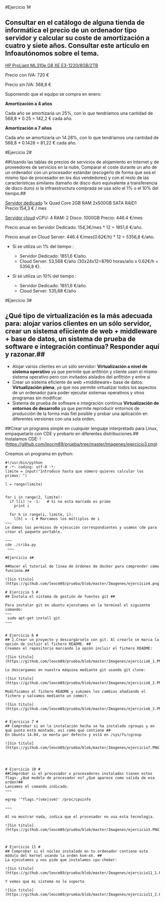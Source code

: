 
#Ejercicio 1#

## Consultar en el catálogo de alguna tienda de informática el precio de un ordenador tipo servidor y calcular su coste de amortización a cuatro y siete años. Consultar este artículo en Infoautónomos sobre el tema. ##

[HP ProLiant ML310e G8 XE E3-1220/8GB/2TB](http://www.pccomponentes.com/hp_proliant_ml310e_g8_xe_e3_1220_8gb_2tb.html)

Precio con IVA: 720 €

Precio sin IVA: 568,8 €

Suponiendo que el equipo se compra en enero:

**Amortización a 4 años**

Cada año se amortizaría un 25%, con lo que tendríamos una cantidad  de 568,8 * 0.25 = 142,2 € cada año.

**Amortización a 7 años**

Cada año se amortizaría un 14.28%, con lo que tendríamos una cantidad de 568,8 * 0.1428 = 81,22 € cada año.



#Ejercicio 2#

##Usando las tablas de precios de servicios de alojamiento en Internet y de proveedores de servicios en la nube, Comparar el coste durante un año de un ordenador con un procesador estándar (escogerlo de forma que sea el mismo tipo de procesador en los dos vendedores) y con el resto de las características similares (tamaño de disco duro equivalente a transferencia de disco duro) si la infraestructura comprada se usa sólo el 1% o el 10% del tiempo.##

[Servidor dedicado](http://www.acens.com/hosting/hosting-gestionado/servidores-dedicados/)
1x Quad Core 
2GB RAM
2x500GB SATA RAID1
Precio:154,3 € / mes

[Servidor cloud](http://www.acens.com/cloud/cloud-servers/)
vCPU:	4
RAM:  2
Disco: 1000GB
Precio: 446.4 €/mes

Precio anual en Servidor Dedicado: 154,3€/mes * 12 = 1851,6 €/año.

Precio anual en Cloud Server: 446.4 €/mes(0.62€/h) * 12 = 5356,8 €/año.

+ Si se utiliza un 1% del tiempo :
  + Servidor Dedicado: 1851,6 €/año.
  + Cloud Server: 53,568 €/año (30x24x12=8760 horas/año x 0.62€/h = 5356,8 €).

+ Si se utiliza un 10% del tiempo :
  + Servidor Dedicado: 1851,6 €/año.
  + Cloud Server: 535,68 €/año 


#Ejercicio 3#
##  ¿Qué tipo de virtualización es la más adecuada para: alojar varios clientes en un sólo servidor, crear un sistema efiiciente de web + middleware + base de datos, un sistema de prueba de software e integración continua? Responder aquí y razonar.##
+ Alojar varios clientes en un sólo servidor:
**Virtualización a nivel de sistema operativo** ya que permite que anfitrión y cliente usen el mismo sistema operativo pero con invitados aislados del anfitrión y entre sí 
+ Crear un sistema eficiente de web +middleware+ base de datos:
**Virtualización plena**, ya que nos permite virtualizar todos los aspectos de un ordenador para poder ejecutar sistemas operativos y otros programas sin modificar. 
+ Sistema de prueba de software e integración continua 
**Virtualización de entornos de desarrollo** ya que permite reproducir entornos de producción de la forma más fiel posible y probar una aplicación en diferentes versiones con una sola orden.

##Crear un programa simple en cualquier lenguaje interpretado para Linux, empaquetarlo con CDE y probarlo en diferentes distribuciones.##
Instalamos CDE:
!(https://github.com/leocm89/prueba/tree/master/Imagenes/ejercicio3.png)

Creamos un programa en python:
~~~~
#!/usr/bin/python
# -*- coding: utf-8 -*-
limite = input("Introduce hasta que número quieres calcular los primos: ")

l = range(limite)


for i in range(2, limite):
  if l[i] != -1:   # Si no esta marcado es primo
    print i
    
  for h in range(i, limite, i):
    l[h] = -1 # Marcamos los múltiplos de i
~~~
Le damos los permisos de ejecución correspondientes y usamos cde para crear el paquete portable.

~~~
cde ./criba.py
 ~~~

#Ejercicio 4#

##Hacer el tutorial de línea de órdenes de docker para comprender cómo funciona.##

![Sin titulo](https://github.com/leocm89/prueba/blob/master/Imagenes/ejercicio4.png)

# Ejercicio 5 #
## Instala el sistema de gestión de fuentes git ##

Para instalar git en ubuntu ejecutamos en la terminal el siguiente comando:
~~~
 sudo apt-get install git 
~~~


# Ejercicio 6 #
## 1.Crear un proyecto y descargárselo con git. Al crearlo se marca la opción de incluir el fichero README. ##
Creamos el repositorio marcando la opcón incluir el fichero README:

![Sin titulo](https://github.com/leocm89/prueba/blob/master/Imagenes/ejercicio6_1.PNG)

Lo descargamos en nuestra máquina mediante git usando git clone:

![Sin titulo](https://github.com/leocm89/prueba/blob/master/Imagenes/ejercicio6_2.PNG)

Modificamos el fichero README y subimos los cambios añadiendo el fichero y salvamos mediante un commit.

![Sin titulo](https://github.com/leocm89/prueba/blob/master/Imagenes/ejercicio6_3.PNG)


# Ejercicio 7 #
## Comprobar si en la instalación hecha se ha instalado cgroups y en qué punto está montado, así como qué contiene ##
En Ubuntu 14.04, se monta por defecto y está en /sys/fs/cgroup 

![Sin titulo](https://github.com/leocm89/prueba/blob/master/Imagenes/ejercicio7.PNG)




# Ejercicio 10 #
##Comprobar si el procesador o procesadores instalados tienen estos flags. ¿Qué modelo de procesador es? ¿Qué aparece como salida de esa orden?##
Lanzamos el comando indicado.
~~~

egrep '^flags.*(vmx|svm)' /proc/cpuinfo

~~~

Al no mostrar nada, indica que el procesador no usa esta tecnologia.

![Sin titulo](https://github.com/leocm89/prueba/blob/master/Imagenes/ejercicio3.PNG)



# Ejercicio 11 #
## Comprobar si el núcleo instalado en tu ordenador contiene este módulo del kernel usando la orden kvm-ok. ##
La ejecutamos y nos pide que instalamos cpu-cheker:

![Sin titulo](https://github.com/leocm89/prueba/blob/master/Imagenes/ejercicio11_1.PNG)

Y vemos que mi sistema no lo soporta

![Sin titulo](https://github.com/leocm89/prueba/blob/master/Imagenes/ejercicio11_2.PNG)
